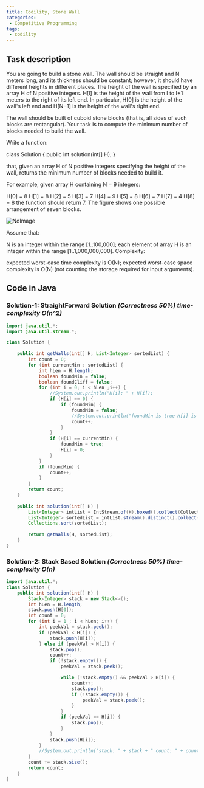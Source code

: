 ```yaml
---
title: Codility, Stone Wall
categories:
 - Competitive Programming
tags:
 - codility
---
```



## Task description
You are going to build a stone wall. The wall should be straight and N meters long, and its thickness should be constant; however, it should have different heights in different places. The height of the wall is specified by an array H of N positive integers. H[I] is the height of the wall from I to I+1 meters to the right of its left end. In particular, H[0] is the height of the wall's left end and H[N−1] is the height of the wall's right end.

The wall should be built of cuboid stone blocks (that is, all sides of such blocks are rectangular). Your task is to compute the minimum number of blocks needed to build the wall.

Write a function:

class Solution { public int solution(int[] H); }

that, given an array H of N positive integers specifying the height of the wall, returns the minimum number of blocks needed to build it.

For example, given array H containing N = 9 integers:

  H[0] = 8    H[1] = 8    H[2] = 5
  H[3] = 7    H[4] = 9    H[5] = 8
  H[6] = 7    H[7] = 4    H[8] = 8
the function should return 7. The figure shows one possible arrangement of seven blocks.

![NoImage](https://codility-frontend-prod.s3.amazonaws.com/media/task_static/stone_wall/static/images/auto/4f1cef49cc46d451e88109d449ab7975.png)

Assume that:

N is an integer within the range [1..100,000];
each element of array H is an integer within the range [1..1,000,000,000].
Complexity:

expected worst-case time complexity is O(N);
expected worst-case space complexity is O(N) (not counting the storage required for input arguments).

## Code in Java

### Solution-1: StraightForward Solution *(Correctness 50%) time-complexity O(n^2)*

```java
import java.util.*;
import java.util.stream.*;

class Solution {
    
    public int getWalls(int[] H, List<Integer> sortedList) {
        int count = 0;
        for (int currentMin : sortedList) {
            int hLen = H.length;
            boolean foundMin = false;
            boolean foundCliff = false;
            for (int i = 0; i < hLen ;i++) {                
                //System.out.println("H[i]: " + H[i]);
                if (H[i] == 0) {
                    if (foundMin) {
                        foundMin = false;
                        //System.out.println("foundMin is true H[i] is zero: " + i);
                        count++;
                    }
                }                
                if (H[i] == currentMin) {
                    foundMin = true;
                    H[i] = 0;
                }                
            }
            if (foundMin) {
                count++;
            }            
        }
        return count;
    }
    
    public int solution(int[] H) {
        List<Integer> intList = IntStream.of(H).boxed().collect(Collectors.toList());
        List<Integer> sortedList = intList.stream().distinct().collect(Collectors.toList());
        Collections.sort(sortedList);
        
        return getWalls(H, sortedList);
    }
}
```

### Solution-2: Stack Based Solution *(Correctness 50%) time-complexity O(n)*

```java
import java.util.*;
class Solution {
    public int solution(int[] H) {
        Stack<Integer> stack = new Stack<>();
        int hLen = H.length;
        stack.push(H[0]);
        int count = 0;
        for (int i = 1 ; i < hLen; i++) {
            int peekVal = stack.peek();
            if (peekVal < H[i]) {
                stack.push(H[i]);
            } else if (peekVal > H[i]) {
                stack.pop();
                count++;
                if (!stack.empty()) {
                    peekVal = stack.peek();

                    while (!stack.empty() && peekVal > H[i]) {
                        count++;
                        stack.pop();
                        if (!stack.empty()) {
                            peekVal = stack.peek();
                        }
                    }
                    if (peekVal == H[i]) {
                        stack.pop();
                    }
                }
                stack.push(H[i]);
            }
            //System.out.println("stack: " + stack + " count: " + count);
        }
        count += stack.size();
        return count;
    }
}

```

